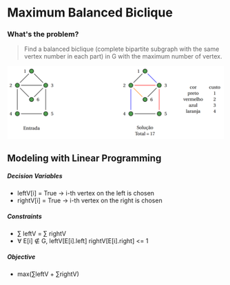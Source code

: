 # Maximum Balanced Biclique
### What's the problem?
> Find a balanced biclique (complete bipartite subgraph with the same vertex number in each part) in G with the maximum number of vertex.

![Problem](https://github.com/NelsonGomesNeto/Operations-Research/blob/master/HardProblems/MaximumBalancedBicliqueProblem/balancedBiclique.PNG)

## Modeling with Linear Programming

##### Decision Variables
* leftV[i] = True -> i-th vertex on the left is chosen
* rightV[i] = True -> i-th vertex on the right is chosen

##### Constraints
*  ∑ leftV = ∑  rightV
* ∀ E[i] ∉  G,  leftV[E[i].left] rightV[E[i].right] <= 1

##### Objective
* max(∑leftV + ∑rightV)

